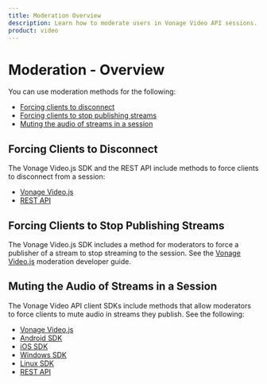 ```yaml
---
title: Moderation Overview
description: Learn how to moderate users in Vonage Video API sessions.
product: video
---
```


# Moderation - Overview

You can use moderation methods for the following:

* [Forcing clients to disconnect](#forcing-clients-to-disconnect)
* [Forcing clients to stop publishing streams](#forcing-clients-to-stop-publishing-streams)
* [Muting the audio of streams in a session](#muting-the-audio-of-streams-in-a-session)

## Forcing Clients to Disconnect

The Vonage Video.js SDK and the REST API include methods to force clients to disconnect from a session:

* [Vonage Video.js](/video/tutorials/video-moderation/video/moderation/js/moderation/javascript#forcing-a-client-to-stop-publishing-a-stream)
* [REST API](/api/video)

## Forcing Clients to Stop Publishing Streams

The Vonage Video.js SDK includes a method for moderators to force a publisher of a stream to stop streaming to the session. See the [Vonage Video.js](/video/tutorials/video-moderation/video/moderation/js/moderation/javascript#forcing-a-client-to-stop-publishing-a-stream) moderation developer guide.

## Muting the Audio of Streams in a Session

The Vonage Video API client SDKs include methods that allow moderators to force clients to mute audio in streams they publish. See the following:

* [Vonage Video.js](/video/tutorials/video-moderation/video/moderation/js/moderation/javascript#muting-the-audio-of-streams-in-a-session)
* [Android SDK](/video/tutorials/video-moderation/video/moderation/js/moderation/android#muting-the-audio-of-streams-in-a-session)
* [iOS SDK](/video/tutorials/video-moderation/video/moderation/js/moderation/swift#muting-the-audio-of-streams-in-a-session)
* [Windows SDK](/video/tutorials/video-moderation/video/moderation/windows/moderation/javascript#muting-the-audio-of-streams-in-a-session)
* [Linux SDK](/video/tutorials/video-moderation/video/moderation/js/moderation/linux#muting-the-audio-of-streams-in-a-session)
* [REST API](/api/video)